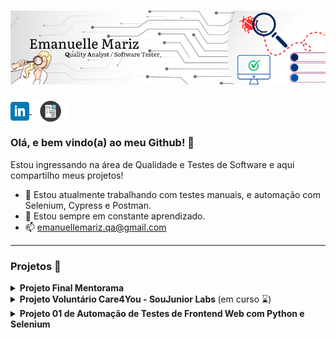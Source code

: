 # [![emanuelle mariz header](https://raw.githubusercontent.com/emanuellemariz/emanuellemariz/main/icon/Emanuelle%20Mariz.png)](https://www.linkedin.com/in/emanuelle-mariz-qa/)

<p>
  <a href="https://www.linkedin.com/in/emanuelle-mariz-qa/"><img width="30" align='center' src="https://raw.githubusercontent.com/emanuellemariz/emanuellemariz/main/icon/linkedin.png">
  </a> 
  <a href="https://raw.githubusercontent.com/emanuellemariz/emanuellemariz/main/docs/Emanuelle%20Mariz%20Qa.pdf"> <img width="60" align='center' src="https://raw.githubusercontent.com/emanuellemariz/emanuellemariz/main/icon/png-clipart-curriculum-vitae.png"> </a>
</p>


### Olá, e bem vindo(a) ao meu Github! 👋

Estou ingressando na área de Qualidade e Testes de Software e aqui compartilho meus projetos!

- 🔭 Estou atualmente trabalhando com testes manuais, e automação com Selenium, Cypress e Postman.
- 🌱 Estou sempre em constante aprendizado.
- 📫 emanuellemariz.qa@gmail.com

---

### Projetos 🌱 

<details>
 <summary><strong>Projeto Final Mentorama</strong></summary>

 Neste projeto (elaborado em colaboração com a Base2 Tecnologia - especializada e premiada em testes de software no Brasil), planejei, elaborei e executei os testes necessários para o funcionamento do fluxo principal de uma loja online. Também levei em consideração testar a usabilidade do site e funcionalidades adicionais.

 A importância de testar um sistema como esse garante a qualidade e funcionamento do serviço prestado,  evitando que o usuário final encontre erros que estraguem sua experiência como clientes.

📑 <strong>Entendendo os requisitos e planejando testes</strong> 

O fluxo da macro atividade principal do site envolvia as etapas abaixo e suas possíveis sub etapas:
 
<div align='center'> <img width="500" src="https://raw.githubusercontent.com/emanuellemariz/emanuellemariz/main/PFM-1/fluxo1.jpg"> </div>

Tive acesso também a um documento mostrando a estrutura do serviço e suas regras de negócio, que após leitura minuciosa, fiz o mapeamento das funcionalidades do site a serem testadas e também de alguns recursos da Página Inicial.
Como mencionado no projeto, a prioridade dos testes seria garantir a qualidade do serviço da macro atividade principal do sistema, então planejei testes manuais funcionais para as principais funcionalidades e também testes manuais de usabilidade em uma tabela.

<img width="500" src="https://raw.githubusercontent.com/emanuellemariz/emanuellemariz/main/PFM-1/plan.jpg"> 
<img width="450" src="https://raw.githubusercontent.com/emanuellemariz/emanuellemariz/main/PFM-1/loja-1.jpg">

🗺️ <strong>Mapeamento e Escrita dos Cenários de Testes</strong> 

Para cada um das funcionalidades identificadas, escrevi cenários de testes e os organizei em uma tabela de Mapeamento de Cenários, que incluía o nome de cada Cenário acompanhado de um identificador único, seu grau de complexidade, tipo de teste, se era necessário massa de teste para a execução do teste, a funcionalidade acssociada ao Caso de Teste, se o teste era passível de automação, necessidade de Teste de Regressão para aquele cenário e a Prioridade.
É muito importante destacar a Prioridade dos Testes a serem executados, tendo como P1 (grau mais alto de prioridade) os testes que pertencem às funcionalidades com grau maior de criticidade e/ou mais importantes para o negócio.
Fiz o mapeamento de 34 cenários de teste, com descrição e Passo a Passo de cada caso escrito em Gherkin.


<img width="500" src="https://raw.githubusercontent.com/emanuellemariz/emanuellemariz/main/PFM-1/CTS.jpg">
<img width="500" src="https://raw.githubusercontent.com/emanuellemariz/emanuellemariz/main/PFM-1/CNS.jpg">

🔎 <strong>Testando cada Cenário</strong>

Testei cada cenário seguindo o grau de prioridade (de maior prioridade para menor prioridade) e gerei massas de teste quando necessário.
Evidenciei cada teste em um documento, como requisitado.

<img width="400" src="https://raw.githubusercontent.com/emanuellemariz/emanuellemariz/main/PFM-1/exc1.png"> <img width="400" src="https://raw.githubusercontent.com/emanuellemariz/emanuellemariz/main/PFM-1/exc2.png">

🐛 <strong>Criando Relatório de Bugs encontrados</strong>

Após executar todos os testes, criei um documento contendo os relatórios de bugs (Bug Reports) encontrados, com descrição detalhada do erro e todas as informações necessárias para que o bug seja verificado e reproduzido em outra máquina, além da evidência do bug. 

Encontrei e reportei um total de 3 erros, estando 2 deles em campos do formulário de faturamento do pedido e 1 erro de usabilidade na sessão de Catálogo do site.

<img width="400" src="https://raw.githubusercontent.com/emanuellemariz/emanuellemariz/main/PFM-1/bug1%20img.jpg"> <img width="400" src="https://raw.githubusercontent.com/emanuellemariz/emanuellemariz/main/PFM-1/bug%20rept.jpg">

Como última parte da entrega dos testes, realizei a automação end-to-end de todo o core path da loja (incluindo a pesquisa de produto pelo usuário, seleção do produto, adição no carrinho de compras, preenchimento do formulário de faturamento do pedido e por fim, validação da tela de confirmação de Pedido Recebido) utilizando a ferramenta Cypress.

O <a href="https://github.com/emanuellemariz/Projeto-Final-e2e-Loja/blob/main/cypress/e2e/1-getting-started/Core-path-Shop-Mentorama.cy.js
">código da automação</a> pode ser encontrado no repositório <a href="https://github.com/emanuellemariz/Projeto-Final-e2e-Loja/tree/main">Projeto-Final-e2e-Loja</a>.
<br>
<br>

 </details>
 <details>
   <summary><strong>Projeto Voluntário Care4You - SouJunior Labs </strong>(em curso ⌛)</summary><br>

   O projeto visa desenvolver o software Agenda Saúde, que tem como finalidade conectar pacientes com clínicas/profissionais de saúde de sua região.
   O software está atualmente em desenvolvimento e sou responsável pela parte de qualidade, testes manuais e em API na squad. <br>
   Em breve mais informações.⌛
 </details>
 <details>
   <summary><strong>Projeto 01 de Automação de Testes de Frontend Web com Python e Selenium</strong></summary><br>

   Este foi o primeiro projeto prático do Curso de Automação de Testes de Frontend Web com Python e Selenium do Prof. Paulo Oliveira.
   Foi proposto um passo a passo para automatizar um teste no site https://www.saucedemo.com/ que simula uma loja e-commerce.
   <br>
   <br>
   O <a href="https://github.com/emanuellemariz/Projeto-Pratico-Selenium-Pytest">código da automação</a> possui 4 testes diferentes e está estruturado nos padrões Page Object Model (POM) e Singleton.
   <br>
   <br>
  <img width="800" src="https://raw.githubusercontent.com/emanuellemariz/emanuellemariz/main/PFM-1/passed_tests.jpg">
 </details>
<!--
**emanuellemariz/emanuellemariz** is a ✨ _special_ ✨ repository because its `README.md` (this file) appears on your GitHub profile.

Here are some ideas to get you started:

- 🔭 I’m currently working on ...
- 🌱 I’m currently learning ...
- 👯 I’m looking to collaborate on ...
- 🤔 I’m looking for help with ...
- 💬 Ask me about ...
- 📫 How to reach me: ...
- 😄 Pronouns: ...
- ⚡ Fun fact: ...
-->
